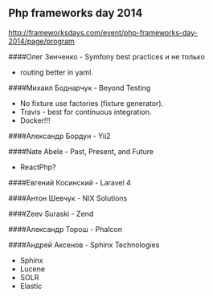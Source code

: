 Php frameworks day 2014
-

http://frameworksdays.com/event/php-frameworks-day-2014/page/program

####Олег Зинченко - Symfony best practices и не только
* routing better in yaml.

####Михаил Боднарчук - Beyond Testing
* No fixture use factories (fixture generator).
* Travis - best for continuous integration.
* Docker!!!

####Александр Бордун - Yii2

####Nate Abele - Past, Present, and Future
* ReactPhp?

####Евгений Косинский - Laravel 4

####Антон Шевчук - NIX Solutions

####Zeev Suraski - Zend

####Александр Торош - Phalcon

####Андрей Аксенов - Sphinx Technologies
* Sphinx
* Lucene
* SOLR
* Elastic
